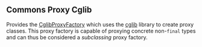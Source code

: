 <!--
Licensed to the Apache Software Foundation (ASF) under one
or more contributor license agreements.  See the NOTICE file
distributed with this work for additional information
regarding copyright ownership.  The ASF licenses this file
to you under the Apache License, Version 2.0 (the
"License"); you may not use this file except in compliance
with the License.  You may obtain a copy of the License at

  http://www.apache.org/licenses/LICENSE-2.0

Unless required by applicable law or agreed to in writing,
software distributed under the License is distributed on an
"AS IS" BASIS, WITHOUT WARRANTIES OR CONDITIONS OF ANY
KIND, either express or implied.  See the License for the
specific language governing permissions and limitations
under the License.
-->

## Commons Proxy Cglib

Provides the [CglibProxyFactory][] which uses the [cglib][] library
to create proxy classes. This proxy factory is capable of proxying concrete
non-`final` types and can thus be considered a *subclassing* proxy factory.

[CglibProxyFactory]: apidocs/org/apache/commons/proxy2/cglib/CglibProxyFactory.html

[cglib]: http://cglib.sourceforge.net/
